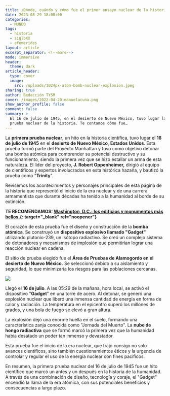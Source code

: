 ```yaml
---
title: ¿Dónde, cuándo y cómo fue el primer ensayo nuclear de la historia?
date: 2023-08-29 18:00:00
categories:
  - MUNDO
tags:
  - historia
  - sigloXX
  - efemerides
layout: article
excerpt_separator: <!--more-->
mode: immersive
header:
  theme: dark
article_header:
  type: cover
  image:
    src: /uploads/1024px-atom-bomb-nuclear-explosion.jpeg
sharing: true
author: Redacción TYSM
cover: /images/2022-04-20-manuelacuna.png
show_author_profile: false
comment: false
summary: >-
  El 16 de julio de 1945, en el desierto de Nuevo México, tuvo lugar la primera
  prueba nuclear de la historia. Te contamos cómo fue…
---
```

La **primera prueba nuclear**, un hito en la historia científica, tuvo lugar el **16 de julio de 1945** en el **desierto de Nuevo México**, **Estados Unidos**. Esta prueba formó parte del Proyecto Manhattan y tuvo como objetivo detonar una bomba atómica para comprender su potencial destructivo y su funcionamiento, siendo la primera vez que se hizo estallar un arma de esta naturaleza. El líder del proyecto, **J. Robert Oppenheimer,** dirigió al equipo de científicos y expertos involucrados en esta histórica hazaña, y bautizó la prueba como "**Trinity**".

Revisemos los acontecimientos y personajes principales de esta página de la historia que representó el inicio de la era nuclear y de una carrera armamentista que durante décadas ha tenido a la humanidad al borde de su extinción.

**TE RECOMENDAMOS:&nbsp;[Washington, D.C.: los edificios y monumentos más bellos.](https://blog.tonoysumariachi.com/mundo/2022/10/14/washington-d.c.los-edificios-y-monumentos-mas-bellos.html){: target="_blank" rel="noopener"}**

El corazón de esta prueba fue el diseño y construcción de la **bomba atómica**. Se construyó un **dispositivo explosivo llamado "Gadget"** utilizando plutonio-239, un isótopo radiactivo. Se creó un complejo sistema de detonadores y mecanismos de implosión que permitirían lograr una reacción nuclear en cadena.

El sitio de prueba elegido fue el **Área de Pruebas de Alamogordo en el desierto de Nuevo México.** Se seleccionó debido a su aislamiento y seguridad, lo que minimizaría los riesgos para las poblaciones cercanas.

![](https://upload.wikimedia.org/wikipedia/commons/thumb/7/78/Trinity_Test_Fireball_16ms.jpg/1024px-Trinity_Test_Fireball_16ms.jpg)

Llegó el **16 de julio**. A las 05:29 de la mañana, hora local, se activó el dispositivo "**Gadget**" en una torre de acero. Al detonar, se generó una explosión nuclear que liberó una inmensa cantidad de energía en forma de calor y radiación. La temperatura en el epicentro superó los millones de grados, y una bola de fuego se elevó a gran altura.

La explosión dejó una enorme huella en el suelo, formando una característica zanja conocida como "Jornada del Muerto". La **nube de hongo radiactiva** que se formó marcó la primera vez que la humanidad había desatado un poder tan inmenso y devastador.

Esta prueba fue el inicio de la era nuclear, que trajo consigo no solo avances científicos, sino también cuestionamientos éticos y la urgencia de controlar y regular el uso de la energía nuclear con fines pacíficos.

En resumen, la primera prueba nuclear del 16 de julio de 1945 fue un hito científico que marcó un antes y un después en la historia de la humanidad. A través de una combinación de diseño, tecnología y coraje, el "Gadget" encendió la llama de la era atómica, con sus potenciales beneficios y consecuencias a largo plazo.
